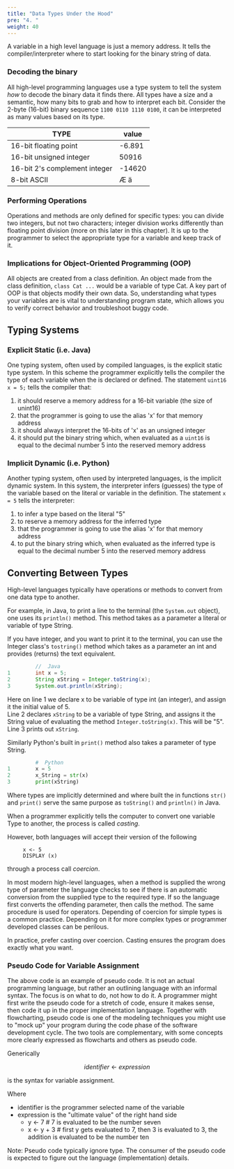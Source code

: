 ```yaml
---
title: "Data Types Under the Hood"
pre: "4. "
weight: 40
---
```


A variable in a high level language is just a memory address.  It tells the compiler/interpreter where to start looking for the binary string of data.

### Decoding the binary

All high-level programming languages use a type system to tell the system *how* to decode the binary data it finds there.  All types have a size and a semantic, how many bits to grab and how to interpret each bit. Consider the 2-byte (16-bit) binary sequence `1100 0110 1110 0100`, it can be interpreted as many values based on its type.

|TYPE           | value            |
|---|---|
|16-bit floating point|-6.891 |
|16-bit unsigned integer|50916|
|16-bit 2's complement integer|-14620|
|8-bit ASCII| Æ ä|

### Performing Operations

Operations and methods are only defined for specific types: you can divide two integers, but not two characters;  integer division works differently than floating point division (more on this later in this chapter).  It is up to the programmer to select the appropriate type for a variable and keep track of it.

### Implications for Object-Oriented Programming (OOP)

All objects are created from a class definition.  An object made from the class definition, `class Cat ...` would be a variable of type Cat. A key part of OOP is that objects modify their own data. So, understanding what types your variables are is vital to understanding program state, which allows you to verify correct behavior and troubleshoot buggy code.

## Typing Systems

### Explicit Static (i.e. Java) 

One typing system, often used by compiled languages, is the explicit static type system.  In this scheme the programmer explicitly tells the compiler the type of each variable when the is declared or defined.  The statement `uint16 x = 5;` tells the compiler that:

1. it should reserve a memory address for a 16-bit variable (the size of unint16)
2. that the programmer is going to use the alias 'x' for that memory address
3. it should always interpret the 16-bits of 'x' as an unsigned integer
4. it should put the binary string which, when evaluated as a `uint16` is equal to the decimal number 5 into the reserved memory address

### Implicit Dynamic (i.e. Python)
Another typing system, often used by interpreted languages, is the implicit dynamic system.  In this system, the interpreter infers (guesses) the type of the variable based on the literal or variable in the definition. The statement ```x = 5``` tells the interpreter:

1. to infer a type based on the literal "5"
2. to reserve a memory address for the inferred type 
3. that the programmer is going to use the alias 'x' for that memory address
4. to put the binary string which, when evaluated as the inferred type is equal to the decimal number 5 into the reserved memory address


## Converting Between Types
High-level languages typically have operations or methods to convert from one data type to another.  

For example, in Java, to print a line to the terminal (the ```System.out``` object), one uses its ```println()``` method.  This method takes as a parameter a literal or variable of type String.  

If you have integer, and you want to print it to the terminal, you can use the Integer class's ```tostring()``` method which takes as a parameter an int and provides (returns) the text equivalent.

``` java
         //  Java    
1        int x = 5;
2        String xString = Integer.toString(x); 
3        System.out.println(xString);
```

Here on line 1 we declare x to be variable of type int (an integer), and assign it the initial value of 5.  
Line 2 declares `xString` to be a variable of type String, and assigns it the String value of evaluating the method `Integer.toString(x)`.  This will be "5".
Line 3 prints out `xString`.

Similarly Python's built in `print()` method also takes a parameter of type String.
``` python
         #  Python    
1        x = 5
2        x_String = str(x)
3        print(xString)
```
Where types are implicitly determined and where built the in functions `str()` and `print()` serve the same purpose as `toString()` and `println()` in Java.  

When a programmer explicitly tells the computer to convert one variable Type to another, the process is called *casting*.   

However, both languages will accept their version of the following

```
     x <- 5
     DISPLAY (x)
```

through a process call *coercion*. 

In most modern high-level languages, when a method is supplied the wrong type of parameter the language checks to see if there is an automatic conversion from the supplied type to the required type. If so the language first converts the offending parameter, then calls the method.  The same procedure is used for operators.  Depending of coercion for simple types is a common practice.  Depending on it for more complex types or programmer developed classes can be perilous.

In practice, prefer casting over coercion.  Casting ensures the program does exactly what you want.

### Pseudo Code for Variable Assignment

The above code is an example of pseudo code. It is not an actual programming language, but rather an outlining language with an informal syntax. The focus is on what to do, not how to do it. A programmer might first write the pseudo code for a stretch of code, ensure it makes sense, then code it up in the proper implementation language.  Together with flowcharting, pseudo code is one of the modeling techniques you might use to "mock up" your program during the code phase of the software development cycle.  The two tools are complementary, with some concepts more clearly expressed as flowcharts and others as pseudo code.

Generically
<p style="text-align:center"><em>identifier</em> &larr; <em>expression</em></p>
is the syntax for variable assignment.

Where 

* identifier is the programmer selected name of the variable
* expression is the "ultimate value" of the right hand side
  * y <- 7     # 7 is evaluated to be the number seven
  * x <- y + 3 # first y gets evaluated to 7, then 3 is evaluated to 3, the addition is evaluated to be the number ten

Note: Pseudo code typically ignore type.  The consumer of the pseudo code is expected to figure out the language (implementation) details.